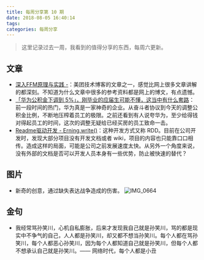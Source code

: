 ```yaml
---
title: 每周分享第 10 期
date: 2018-08-05 16:40:14
tags: 
categories: 每周分享
---
```


> 这里记录过去一周，我看到的值得分享的东西，每周六更新。

## 文章
- [深入FFM原理与实践 -](https://tech.meituan.com/deep_understanding_of_ffm_principles_and_practices.html)：美团技术博客的文章之一，感觉比网上很多文章讲解的都深刻。不知道为什么文章中很多的参考资料都是网上的博文，有点遗憾。
- [「华为公积金下调到 5%」，刚毕业的应届生可能不懂，这当中有什么套路](https://daily.zhihu.com/story/9691148)：前一段时间的热门，华为真是一家神奇的企业。从奋斗者协议到今天的调整公积金比例，不断地压榨着员工的极限。之前还看到有人说夸华为，至少给得钱对得起员工的时间，这次的调整无疑给已经买房的员工致命一击。
- [Readme驱动开发 - Erning.write()](http://erning.net/blog/2012/07/09/readme-driven-development/)：这种开发方式又称 RDD。目前在公司开发时，发现大部分项目没有开发文档或者 wiki，项目的内容也只能靠口口相传。造成这样的局面，可能是公司之前发展速度太快。从另外一个角度来说，没有外部的文档是否可以开发人员本身有一些优势，防止被快速的替代？


## 图片

- 新奇的创意，通过缺失表达战争造成的伤害。
![IMG_0664](7xkpe5.com1.z0.glb.clouddn.com/IMG_0664.jpg)

## 金句

- 我经常骂孙笑川，心机自私膨胀，后来才发现我自己就是孙笑川，骂的都是现实中不争气的自己，人人都是孙笑川，却又都不想当孙笑川。每个人都在骂孙笑川，每个人都恶心孙笑川，因为每个人都知道自己就是孙笑川，但每个人都不想承认自己就是孙笑川。—— 网络时代，每个人都是小丑


